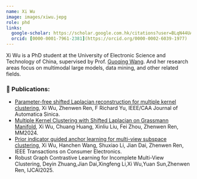 ```yaml
---
name: Xi Wu
image: images/xiwu.jepg
role: phd
links:
  google-scholar: https://scholar.google.com.hk/citations?user=BLqN44UAAAAJ&hl=zh-CN
  orcid: [0000-0001-7961-2381](https://orcid.org/0000-0002-6039-1977)
---
```


Xi Wu is a PhD student at the University of Electronic Science and Technology of China, supervised by Prof. [Guoqing Wang](https://faculty.uestc.edu.cn/wangguoqing2/zh_CN/index.htm). And her research areas focus on multimodal large models, data mining, and other related fields.

### 📝 Publications:
- [Parameter-free shifted Laplacian reconstruction for multiple kernel clustering](https://ieeexplore.ieee.org/document/10198711), Xi Wu, Zhenwen Ren, F Richard Yu, IEEE/CAA Journal of Automatica Sinica.
- [Multiple Kernel Clustering with Shifted Laplacian on Grassmann Manifold](https://dl.acm.org/doi/10.1145/3664647.3681282), Xi Wu, Chuang Huang, Xinliu Liu, Fei Zhou, Zhenwen Ren, MM2024.
- [Prior indicator guided anchor learning for multi-view subspace clustering](https://ieeexplore.ieee.org/document/10263799), Xi Wu, Hanchen Wang, Shuxiao Li, Jian Dai, Zhenwen Ren, IEEE Transactions on Consumer Electronics.
- Robust Graph Contrastive Learning for Incomplete Multi-View Clustering, Deyin Zhuang,Jian Dai,Xingfeng Li,Xi Wu,Yuan Sun,Zhenwen Ren, IJCAI2025.
